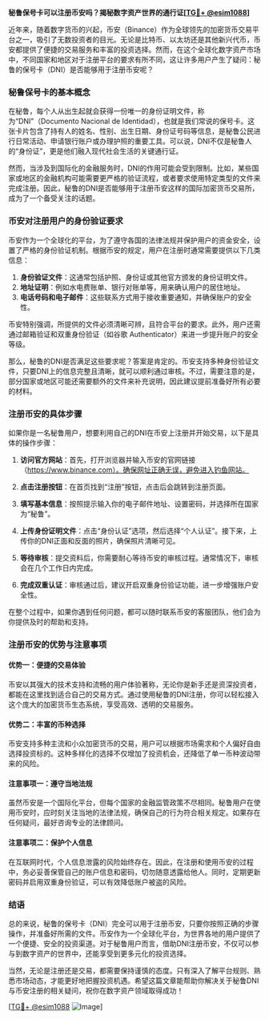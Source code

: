 **秘鲁保号卡可以注册币安吗？揭秘数字资产世界的通行证[[TG💪+ @esim1088](https://t.me/s/esim1088)]**

近年来，随着数字货币的兴起，币安（Binance）作为全球领先的加密货币交易平台之一，吸引了无数投资者的目光。无论是比特币、以太坊还是其他新兴代币，币安都提供了便捷的交易服务和丰富的投资选择。然而，在这个全球化数字资产市场中，不同国家和地区对于注册平台的要求有所不同，这让许多用户产生了疑问：秘鲁的保号卡（DNI）是否能够用于注册币安呢？

### 秘鲁保号卡的基本概念

在秘鲁，每个人从出生起就会获得一份唯一的身份证明文件，称为“DNI”（Documento Nacional de Identidad），也就是我们常说的保号卡。这张卡片包含了持有人的姓名、性别、出生日期、身份证号码等信息，是秘鲁公民进行日常活动、申请银行账户或办理护照的重要工具。可以说，DNI不仅是秘鲁人的“身份证”，更是他们融入现代社会生活的关键通行证。

然而，当涉及到国际化的金融服务时，DNI的作用可能会受到限制。比如，某些国家或地区的金融机构可能需要更严格的验证流程，或者要求使用特定类型的文件来完成注册。因此，秘鲁的DNI是否能够用于注册币安这样的国际加密货币交易所，成为了一个备受关注的话题。

### 币安对注册用户的身份验证要求

币安作为一个全球化的平台，为了遵守各国的法律法规并保护用户的资金安全，设置了严格的身份验证机制。根据币安的规定，用户在注册时通常需要提供以下几类信息：

1. **身份验证文件**：这通常包括护照、身份证或其他官方颁发的身份证明文件。
2. **地址证明**：例如水电费账单、银行对账单等，用来确认用户的居住地址。
3. **电话号码和电子邮件**：这些联系方式用于接收重要通知，并确保账户的安全性。

币安特别强调，所提供的文件必须清晰可辨，且符合平台的要求。此外，用户还需通过邮箱验证和双重身份验证（如谷歌 Authenticator）来进一步提升账户的安全等级。

那么，秘鲁的DNI是否满足这些要求呢？答案是肯定的。币安支持多种身份验证文件，只要DNI上的信息完整且清晰，就可以顺利通过审核。不过，需要注意的是，部分国家或地区可能还需要额外的文件来补充说明，因此建议提前准备好所有必要的材料。

### 注册币安的具体步骤

如果你是一名秘鲁用户，想要利用自己的DNI在币安上注册并开始交易，以下是具体的操作步骤：

1. **访问官方网站**：首先，打开浏览器并输入币安的官网链接（https://www.binance.com）。确保网址正确无误，避免进入钓鱼网站。
   
2. **点击注册按钮**：在首页找到“注册”按钮，点击后会跳转到注册页面。

3. **填写基本信息**：按照提示输入你的电子邮件地址、设置密码，并选择所在国家为“秘鲁”。

4. **上传身份证明文件**：点击“身份认证”选项，然后选择“个人认证”。接下来，上传你的DNI正面和反面的照片，确保照片清晰可见。

5. **等待审核**：提交资料后，你需要耐心等待币安的审核过程。通常情况下，审核会在几个工作日内完成。

6. **完成双重认证**：审核通过后，建议开启双重身份验证功能，进一步增强账户安全性。

在整个过程中，如果你遇到任何问题，都可以随时联系币安的客服团队，他们会为你提供及时的帮助和支持。

### 注册币安的优势与注意事项

#### 优势一：便捷的交易体验
币安以其强大的技术支持和流畅的用户体验著称，无论你是新手还是资深投资者，都能在这里找到适合自己的交易方式。通过使用秘鲁的DNI注册，你可以轻松接入这个庞大的加密货币生态系统，享受高效、透明的交易服务。

#### 优势二：丰富的币种选择
币安支持多种主流和小众加密货币的交易，用户可以根据市场需求和个人偏好自由选择投资标的。这种多样化的选择不仅增加了投资机会，还降低了单一币种波动带来的风险。

#### 注意事项一：遵守当地法规
虽然币安是一个国际化平台，但每个国家的金融监管政策不尽相同。秘鲁用户在使用币安时，应时刻关注当地的法律法规，确保自己的行为符合相关规定。如果存在任何疑问，最好咨询专业的法律顾问。

#### 注意事项二：保护个人信息
在互联网时代，个人信息泄露的风险始终存在。因此，在注册和使用币安的过程中，务必妥善保管自己的账户信息和密码，切勿随意透露给他人。同时，定期更新密码并启用双重身份验证，可以有效降低账户被盗的风险。

### 结语

总的来说，秘鲁的保号卡（DNI）完全可以用于注册币安，只要你按照正确的步骤操作，并准备好所需的文件。币安作为一个全球化平台，为世界各地的用户提供了一个便捷、安全的投资渠道。对于秘鲁用户而言，借助DNI注册币安，不仅可以参与到数字资产的世界中，还能享受到更多元化的投资选择。

当然，无论是注册还是交易，都需要保持谨慎的态度。只有深入了解平台规则、熟悉市场动态，才能更好地把握投资机遇。希望这篇文章能帮助你解决关于秘鲁DNI与币安注册的相关疑问，祝你在数字资产领域取得成功！

[[TG💪+ @esim1088](https://t.me/s/esim1088) ![Image](https://i.postimg.cc/4NQfJmqS/Snipaste-2025-05-13-00-14-12.png)]